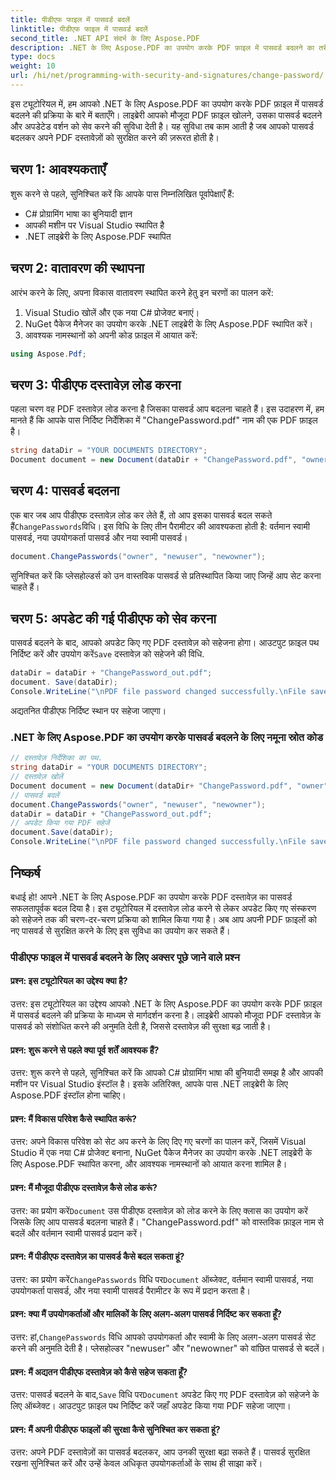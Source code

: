 ```yaml
---
title: पीडीएफ फाइल में पासवर्ड बदलें
linktitle: पीडीएफ फाइल में पासवर्ड बदलें
second_title: .NET API संदर्भ के लिए Aspose.PDF
description: .NET के लिए Aspose.PDF का उपयोग करके PDF फ़ाइल में पासवर्ड बदलने का तरीका जानें।
type: docs
weight: 10
url: /hi/net/programming-with-security-and-signatures/change-password/
---
```

इस ट्यूटोरियल में, हम आपको .NET के लिए Aspose.PDF का उपयोग करके PDF फ़ाइल में पासवर्ड बदलने की प्रक्रिया के बारे में बताएँगे। लाइब्रेरी आपको मौजूदा PDF फ़ाइल खोलने, उसका पासवर्ड बदलने और अपडेटेड वर्शन को सेव करने की सुविधा देती है। यह सुविधा तब काम आती है जब आपको पासवर्ड बदलकर अपने PDF दस्तावेज़ों को सुरक्षित करने की ज़रूरत होती है।

## चरण 1: आवश्यकताएँ

शुरू करने से पहले, सुनिश्चित करें कि आपके पास निम्नलिखित पूर्वापेक्षाएँ हैं:

- C# प्रोग्रामिंग भाषा का बुनियादी ज्ञान
- आपकी मशीन पर Visual Studio स्थापित है
- .NET लाइब्रेरी के लिए Aspose.PDF स्थापित

## चरण 2: वातावरण की स्थापना

आरंभ करने के लिए, अपना विकास वातावरण स्थापित करने हेतु इन चरणों का पालन करें:

1. Visual Studio खोलें और एक नया C# प्रोजेक्ट बनाएं।
2. NuGet पैकेज मैनेजर का उपयोग करके .NET लाइब्रेरी के लिए Aspose.PDF स्थापित करें।
3. आवश्यक नामस्थानों को अपनी कोड फ़ाइल में आयात करें:

```csharp
using Aspose.Pdf;
```

## चरण 3: पीडीएफ दस्तावेज़ लोड करना

पहला चरण वह PDF दस्तावेज़ लोड करना है जिसका पासवर्ड आप बदलना चाहते हैं। इस उदाहरण में, हम मानते हैं कि आपके पास निर्दिष्ट निर्देशिका में "ChangePassword.pdf" नाम की एक PDF फ़ाइल है।

```csharp
string dataDir = "YOUR DOCUMENTS DIRECTORY";
Document document = new Document(dataDir + "ChangePassword.pdf", "owner");
```

## चरण 4: पासवर्ड बदलना

 एक बार जब आप पीडीएफ दस्तावेज़ लोड कर लेते हैं, तो आप इसका पासवर्ड बदल सकते हैं`ChangePasswords`विधि। इस विधि के लिए तीन पैरामीटर की आवश्यकता होती है: वर्तमान स्वामी पासवर्ड, नया उपयोगकर्ता पासवर्ड और नया स्वामी पासवर्ड।

```csharp
document.ChangePasswords("owner", "newuser", "newowner");
```

सुनिश्चित करें कि प्लेसहोल्डर्स को उन वास्तविक पासवर्ड से प्रतिस्थापित किया जाए जिन्हें आप सेट करना चाहते हैं।

## चरण 5: अपडेट की गई पीडीएफ को सेव करना

 पासवर्ड बदलने के बाद, आपको अपडेट किए गए PDF दस्तावेज़ को सहेजना होगा। आउटपुट फ़ाइल पथ निर्दिष्ट करें और उपयोग करें`Save` दस्तावेज़ को सहेजने की विधि.

```csharp
dataDir = dataDir + "ChangePassword_out.pdf";
document. Save(dataDir);
Console.WriteLine("\nPDF file password changed successfully.\nFile saved at " + dataDir);
```

अद्यतनित पीडीएफ निर्दिष्ट स्थान पर सहेजा जाएगा।

### .NET के लिए Aspose.PDF का उपयोग करके पासवर्ड बदलने के लिए नमूना स्रोत कोड 
```csharp
// दस्तावेज़ निर्देशिका का पथ.
string dataDir = "YOUR DOCUMENTS DIRECTORY";
// दस्तावेज़ खोलें
Document document = new Document(dataDir+ "ChangePassword.pdf", "owner");
// पासवर्ड बदलें
document.ChangePasswords("owner", "newuser", "newowner");
dataDir = dataDir + "ChangePassword_out.pdf";
// अपडेट किया गया PDF सहेजें
document.Save(dataDir);
Console.WriteLine("\nPDF file password changed successfully.\nFile saved at " + dataDir);
```

## निष्कर्ष

बधाई हो! आपने .NET के लिए Aspose.PDF का उपयोग करके PDF दस्तावेज़ का पासवर्ड सफलतापूर्वक बदल दिया है। इस ट्यूटोरियल में दस्तावेज़ लोड करने से लेकर अपडेट किए गए संस्करण को सहेजने तक की चरण-दर-चरण प्रक्रिया को शामिल किया गया है। अब आप अपनी PDF फ़ाइलों को नए पासवर्ड से सुरक्षित करने के लिए इस सुविधा का उपयोग कर सकते हैं।

### पीडीएफ फाइल में पासवर्ड बदलने के लिए अक्सर पूछे जाने वाले प्रश्न

#### प्रश्न: इस ट्यूटोरियल का उद्देश्य क्या है?

उत्तर: इस ट्यूटोरियल का उद्देश्य आपको .NET के लिए Aspose.PDF का उपयोग करके PDF फ़ाइल में पासवर्ड बदलने की प्रक्रिया के माध्यम से मार्गदर्शन करना है। लाइब्रेरी आपको मौजूदा PDF दस्तावेज़ के पासवर्ड को संशोधित करने की अनुमति देती है, जिससे दस्तावेज़ की सुरक्षा बढ़ जाती है।

#### प्रश्न: शुरू करने से पहले क्या पूर्व शर्तें आवश्यक हैं?

उत्तर: शुरू करने से पहले, सुनिश्चित करें कि आपको C# प्रोग्रामिंग भाषा की बुनियादी समझ है और आपकी मशीन पर Visual Studio इंस्टॉल है। इसके अतिरिक्त, आपके पास .NET लाइब्रेरी के लिए Aspose.PDF इंस्टॉल होना चाहिए।

#### प्रश्न: मैं विकास परिवेश कैसे स्थापित करूं?

उत्तर: अपने विकास परिवेश को सेट अप करने के लिए दिए गए चरणों का पालन करें, जिसमें Visual Studio में एक नया C# प्रोजेक्ट बनाना, NuGet पैकेज मैनेजर का उपयोग करके .NET लाइब्रेरी के लिए Aspose.PDF स्थापित करना, और आवश्यक नामस्थानों को आयात करना शामिल है।

#### प्रश्न: मैं मौजूदा पीडीएफ दस्तावेज़ कैसे लोड करूं?

 उत्तर: का प्रयोग करें`Document` उस पीडीएफ दस्तावेज़ को लोड करने के लिए क्लास का उपयोग करें जिसके लिए आप पासवर्ड बदलना चाहते हैं। "ChangePassword.pdf" को वास्तविक फ़ाइल नाम से बदलें और वर्तमान स्वामी पासवर्ड प्रदान करें।

#### प्रश्न: मैं पीडीएफ दस्तावेज़ का पासवर्ड कैसे बदल सकता हूं?

 उत्तर: का प्रयोग करें`ChangePasswords` विधि पर`Document` ऑब्जेक्ट, वर्तमान स्वामी पासवर्ड, नया उपयोगकर्ता पासवर्ड, और नया स्वामी पासवर्ड पैरामीटर के रूप में प्रदान करता है।

#### प्रश्न: क्या मैं उपयोगकर्ताओं और मालिकों के लिए अलग-अलग पासवर्ड निर्दिष्ट कर सकता हूँ?

 उत्तर: हां,`ChangePasswords` विधि आपको उपयोगकर्ता और स्वामी के लिए अलग-अलग पासवर्ड सेट करने की अनुमति देती है। प्लेसहोल्डर "newuser" और "newowner" को वांछित पासवर्ड से बदलें।

#### प्रश्न: मैं अद्यतन पीडीएफ दस्तावेज़ को कैसे सहेज सकता हूँ?

 उत्तर: पासवर्ड बदलने के बाद,`Save` विधि पर`Document` अपडेट किए गए PDF दस्तावेज़ को सहेजने के लिए ऑब्जेक्ट। आउटपुट फ़ाइल पथ निर्दिष्ट करें जहाँ अपडेट किया गया PDF सहेजा जाएगा।

#### प्रश्न: मैं अपनी पीडीएफ फाइलों की सुरक्षा कैसे सुनिश्चित कर सकता हूं?

उत्तर: अपने PDF दस्तावेज़ों का पासवर्ड बदलकर, आप उनकी सुरक्षा बढ़ा सकते हैं। पासवर्ड सुरक्षित रखना सुनिश्चित करें और उन्हें केवल अधिकृत उपयोगकर्ताओं के साथ ही साझा करें।